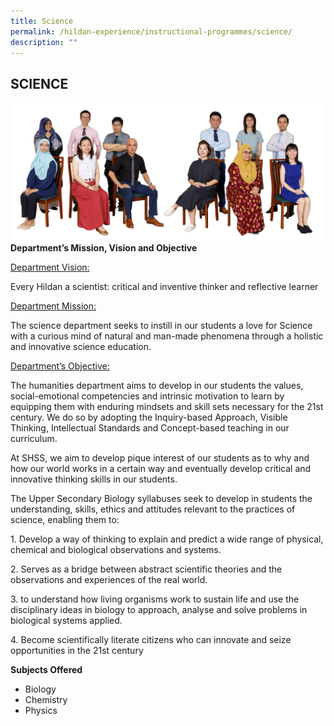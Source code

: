 ```yaml
---
title: Science
permalink: /hildan-experience/instructional-programmes/science/
description: ""
---
```

SCIENCE
-------
![](/images/Staff/sci.jpg)
**Department’s Mission, Vision and Objective**

<u>Department Vision:  </u>

<style> { margin:0;} </style>Every Hildan a scientist: critical and inventive thinker and reflective learner

<u>Department Mission:</u>

<style> { margin:0;} </style>The science department seeks to instill in our students a love for Science with a curious mind of natural and man-made phenomena through a holistic and innovative science education.
 
<u>Department’s Objective:</u>

<style> { margin:0;} </style>The humanities department aims to develop in our students the values, social-emotional competencies and intrinsic motivation to learn by equipping them with enduring mindsets and skill sets necessary for the 21st century. We do so by adopting the Inquiry-based Approach, Visible Thinking, Intellectual Standards and Concept-based teaching in our curriculum. 
<p></p>
<style> { margin:0;} </style>At SHSS, we aim to develop pique interest of our students as to why and how our world works in a certain way and eventually develop critical and innovative thinking skills in our students. 
<p></p>
<style> { margin:0;} </style>The Upper Secondary Biology syllabuses seek to develop in students the understanding, skills, ethics and attitudes relevant to the practices of science, enabling them to:
<p></p>
1. Develop a way of thinking to explain and predict a wide range of physical, chemical and biological observations and systems.<p></p>
2. Serves as a bridge between abstract scientific theories and the observations and experiences of the real world.<p></p>
3. to understand how living organisms work to sustain life and use the disciplinary ideas in biology to approach, analyse and solve problems in biological systems applied.<p></p>
4. Become scientifically literate citizens who can innovate and seize opportunities in the 21st century
<p></p>

<style> { margin:0;} </style><b>Subjects Offered </b>
* Biology
* Chemistry 
* Physics




